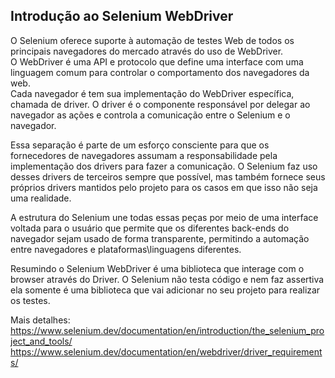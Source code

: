 ## Introdução ao Selenium WebDriver
O Selenium oferece suporte à automação de testes Web de todos os principais navegadores do mercado através do uso de WebDriver.   
O WebDriver é uma API e protocolo que define uma interface com uma linguagem comum para controlar o comportamento dos navegadores da web.   
Cada navegador é tem sua implementação do WebDriver específica, chamada de driver. O driver é o componente responsável por delegar ao navegador as ações e controla a comunicação entre o Selenium e o navegador.  

Essa separação é parte de um esforço consciente para que os fornecedores de navegadores assumam a responsabilidade pela implementação dos drivers para fazer a comunicação. O Selenium faz uso desses drivers de terceiros sempre que possível, mas também fornece seus próprios drivers mantidos pelo projeto para os casos em que isso não seja uma realidade.  

A estrutura do Selenium une todas essas peças por meio de uma interface voltada para o usuário que permite que os diferentes back-ends do navegador sejam usado de forma transparente, permitindo a automação entre navegadores e plataformas\linguagens diferentes.  

Resumindo o Selenium WebDriver é uma biblioteca que interage com o browser através do Driver. O Selenium não testa código e nem faz assertiva ela somente é uma biblioteca que vai adicionar no seu projeto para realizar os testes.

Mais detalhes:   
https://www.selenium.dev/documentation/en/introduction/the_selenium_project_and_tools/  
https://www.selenium.dev/documentation/en/webdriver/driver_requirements/